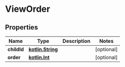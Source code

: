 # ViewOrder

## Properties
Name | Type | Description | Notes
------------ | ------------- | ------------- | -------------
**childId** | [**kotlin.String**](.md) |  |  [optional]
**order** | [**kotlin.Int**](.md) |  |  [optional]
